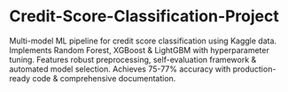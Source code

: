 # Credit-Score-Classification-Project
Multi-model ML pipeline for credit score classification using Kaggle data. Implements Random Forest, XGBoost &amp; LightGBM with hyperparameter tuning. Features robust preprocessing, self-evaluation framework &amp; automated model selection. Achieves 75-77% accuracy with production-ready code &amp; comprehensive documentation.
